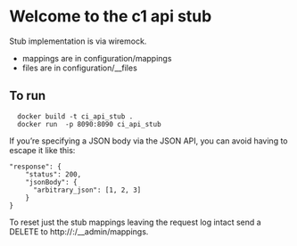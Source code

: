 # Welcome to the c1 api stub

Stub implementation is via wiremock.
- mappings are in configuration/mappings
- files are in configuration/__files

## To run

```
  docker build -t ci_api_stub .
  docker run  -p 8090:8090 ci_api_stub
```

If you’re specifying a JSON body via the JSON API, you can avoid having to escape it like this:

```
"response": {
    "status": 200,
    "jsonBody": {
      "arbitrary_json": [1, 2, 3]
    }
}
```

To reset just the stub mappings leaving the request log intact send a DELETE to http://<host>:<port>/__admin/mappings.